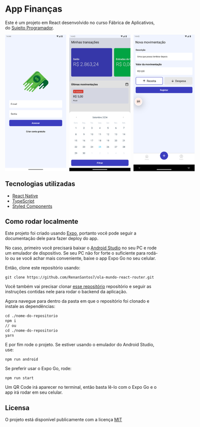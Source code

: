 # App Finanças

Este é um projeto em React desenvolvido no curso Fábrica de Aplicativos, do [Sujeito Programador](https://github.com/devfraga).

<div style=" display: flex; justifyc-content: center; align-items: center; gap: 10px;">
    <img src="./assets/Screenshot_1727286241.png" width="200">
    <img src="./assets/Screenshot_1727286220.png" width="200">
    <img src="./assets/Screenshot_1727286233.png" width="200">
</div>

## Tecnologias utilizadas

- [React Native](https://reactnative.dev)
- [TypeScript](https://www.typescriptlang.org/)
- [Styled Components](https://styled-components.com/)

## Como rodar localmente

Este projeto foi criado usando [Expo](https://expo.dev), portanto você pode seguir a documentação dele para fazer deploy do app.

No caso, primeiro você precisará baixar o [Android Studio]() no seu PC e rode um emulador de dispositivo. Se seu PC não for forte o suficiente para rodá-lo ou se você achar mais conveniente, baixe o app Expo Go no seu celular.

Então, clone este repositório usando:

```node
git clone https://github.com/RenanSantos7/ola-mundo-react-router.git
```

Você também vai precisar clonar [esse repositório](https://github.com/devfraga/backend-financas) repositório e seguir as instruções contidas nele para rodar o backend da aplicação.

Agora navegue para dentro da pasta em que o repositório foi clonado e instale as dependências:

```node
cd ./nome-do-repositorio
npm i
// ou
cd ./nome-do-repositorio
yarn
```

E por fim rode o projeto. Se estiver usando o emulador do Android Studio, use:

```node
npm run android
```

Se preferir usar o Expo Go, rode:
```node
npm run start
```

Um QR Code irá aparecer no terminal, então basta lê-lo com o Expo Go e o app irá rodar em seu celular.

## Licensa

O projeto está disponível publicamente com a licença [MIT](./LICENSE)
